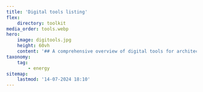 ```yaml
---
title: 'Digital tools listing'
flex:
    directory: toolkit
media_order: tools.webp
hero:
    image: digitools.jpg
    height: 60vh
    content: '## A comprehensive overview of digital tools for architects, designers and communities.'
taxonomy:
    tag:
        - energy
sitemap:
    lastmod: '14-07-2024 18:10'
---
```



